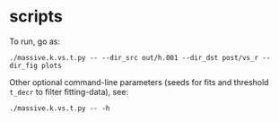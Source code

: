 # scripts

To run, go as:

```
./massive.k.vs.t.py -- --dir_src out/h.001 --dir_dst post/vs_r --dir_fig plots
```

Other optional command-line parameters (seeds for fits and threshold `t_decr` to filter fitting-data), see:
```
./massive.k.vs.t.py -- -h
```

